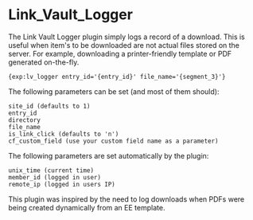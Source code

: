 Link_Vault_Logger
=================

The Link Vault Logger plugin simply logs a record of a download.  This is useful when item's to be downloaded are not actual files stored on the server.  For example, downloading a printer-friendly template or PDF generated on-the-fly.

    {exp:lv_logger entry_id='{entry_id}' file_name='{segment_3}'}

The following parameters can be set (and most of them should):
	
	site_id (defaults to 1)
	entry_id
	directory
	file_name
	is_link_click (defaults to 'n')
	cf_custom_field (use your custom field name as a parameter)

The following parameters are set automatically by the plugin:

	unix_time (current time)
	member_id (logged in user)
	remote_ip (logged in users IP)
	
This plugin was inspired by the need to log downloads when PDFs were being created dynamically from an EE template.
